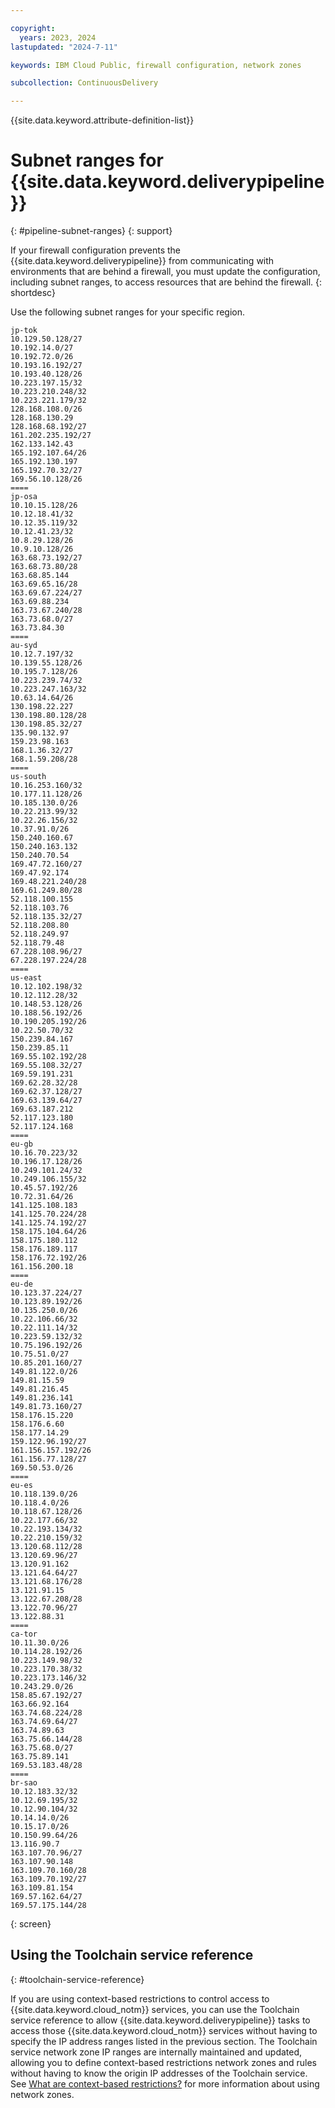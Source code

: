 ```yaml
---

copyright:
  years: 2023, 2024
lastupdated: "2024-7-11"

keywords: IBM Cloud Public, firewall configuration, network zones

subcollection: ContinuousDelivery

---
```


{{site.data.keyword.attribute-definition-list}}


# Subnet ranges for {{site.data.keyword.deliverypipeline}} 
{: #pipeline-subnet-ranges}
{: support}

If your firewall configuration prevents the {{site.data.keyword.deliverypipeline}} from communicating with environments that are behind a firewall, you must update the configuration, including subnet ranges, to access resources that are behind the firewall.
{: shortdesc}

Use the following subnet ranges for your specific region.

```text
jp-tok
10.129.50.128/27
10.192.14.0/27
10.192.72.0/26
10.193.16.192/27
10.193.40.128/26
10.223.197.15/32
10.223.210.248/32
10.223.221.179/32
128.168.108.0/26
128.168.130.29
128.168.68.192/27
161.202.235.192/27
162.133.142.43
165.192.107.64/26
165.192.130.197
165.192.70.32/27
169.56.10.128/26
====
jp-osa
10.10.15.128/26
10.12.18.41/32
10.12.35.119/32
10.12.41.23/32
10.8.29.128/26
10.9.10.128/26
163.68.73.192/27
163.68.73.80/28
163.68.85.144
163.69.65.16/28
163.69.67.224/27
163.69.88.234
163.73.67.240/28
163.73.68.0/27
163.73.84.30
====
au-syd
10.12.7.197/32
10.139.55.128/26
10.195.7.128/26
10.223.239.74/32
10.223.247.163/32
10.63.14.64/26
130.198.22.227
130.198.80.128/28
130.198.85.32/27
135.90.132.97
159.23.98.163
168.1.36.32/27
168.1.59.208/28
====
us-south
10.16.253.160/32
10.177.11.128/26
10.185.130.0/26
10.22.213.99/32
10.22.26.156/32
10.37.91.0/26
150.240.160.67
150.240.163.132
150.240.70.54
169.47.72.160/27
169.47.92.174
169.48.221.240/28
169.61.249.80/28
52.118.100.155
52.118.103.76
52.118.135.32/27
52.118.208.80
52.118.249.97
52.118.79.48
67.228.108.96/27
67.228.197.224/28
====
us-east
10.12.102.198/32
10.12.112.28/32
10.148.53.128/26
10.188.56.192/26
10.190.205.192/26
10.22.50.70/32
150.239.84.167
150.239.85.11
169.55.102.192/28
169.55.108.32/27
169.59.191.231
169.62.28.32/28
169.62.37.128/27
169.63.139.64/27
169.63.187.212
52.117.123.180
52.117.124.168
====
eu-gb
10.16.70.223/32
10.196.17.128/26
10.249.101.24/32
10.249.106.155/32
10.45.57.192/26
10.72.31.64/26
141.125.108.183
141.125.70.224/28
141.125.74.192/27
158.175.104.64/26
158.175.180.112
158.176.189.117
158.176.72.192/26
161.156.200.18
====
eu-de
10.123.37.224/27
10.123.89.192/26
10.135.250.0/26
10.22.106.66/32
10.22.111.14/32
10.223.59.132/32
10.75.196.192/26
10.75.51.0/27
10.85.201.160/27
149.81.122.0/26
149.81.15.59
149.81.216.45
149.81.236.141
149.81.73.160/27
158.176.15.220
158.176.6.60
158.177.14.29
159.122.96.192/27
161.156.157.192/26
161.156.77.128/27
169.50.53.0/26
====
eu-es
10.118.139.0/26
10.118.4.0/26
10.118.67.128/26
10.22.177.66/32
10.22.193.134/32
10.22.210.159/32
13.120.68.112/28
13.120.69.96/27
13.120.91.162
13.121.64.64/27
13.121.68.176/28
13.121.91.15
13.122.67.208/28
13.122.70.96/27
13.122.88.31
====
ca-tor
10.11.30.0/26
10.114.28.192/26
10.223.149.98/32
10.223.170.38/32
10.223.173.146/32
10.243.29.0/26
158.85.67.192/27
163.66.92.164
163.74.68.224/28
163.74.69.64/27
163.74.89.63
163.75.66.144/28
163.75.68.0/27
163.75.89.141
169.53.183.48/28
====
br-sao
10.12.183.32/32
10.12.69.195/32
10.12.90.104/32
10.14.14.0/26
10.15.17.0/26
10.150.99.64/26
13.116.90.7
163.107.70.96/27
163.107.90.148
163.109.70.160/28
163.109.70.192/27
163.109.81.154
169.57.162.64/27
169.57.175.144/28
```



{: screen}

## Using the Toolchain service reference
{: #toolchain-service-reference}

If you are using context-based restrictions to control access to {{site.data.keyword.cloud_notm}} services, you can use the Toolchain service reference to allow {{site.data.keyword.deliverypipeline}} tasks to access those {{site.data.keyword.cloud_notm}} services without having to specify the IP address ranges listed in the previous section. The Toolchain service network zone IP ranges are internally maintained and updated, allowing you to define context-based restrictions network zones and rules without having to know the origin IP addresses of the Toolchain service. See [What are context-based restrictions?](/docs/account?topic=account-context-restrictions-whatis) for more information about using network zones.
